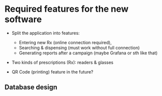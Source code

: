 # Required features for the new software

- Split the application into features:

  - Entering new Rx (online connection required),
  - Searching & dispensing (must work without full connection)
  - Generating reports after a campaign (maybe Grafana or sth like that)

- Two kinds of prescriptions (Rx): readers & glasses

- QR Code (printing) feature in the future?

## Database design
